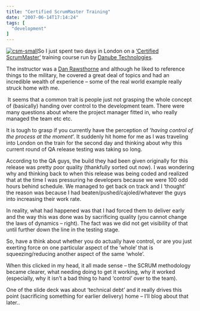 ```yaml
---
title: "Certified ScrumMaster Training"
date: "2007-06-14T17:14:24"
tags: [
  "development"
]
---
```

[![csm-small](csm-small_thumb.gif)](https://kapie.com/content/binary/WindowsLiveWriter/SCRUMtraining_FC0A/csm-small.gif)So I just spent two days in London on a [‘Certified ScrumMaster’](http://www.danube.com/courses/csm.htm) training course run by [Danube Technologies](http://www.danube.com/).

The instructor was a [Dan Rawsthorne](http://www.scrumalliance.org/profiles/28-dan-rawsthorne) and although he liked to reference things to the military, he covered a great deal of topics and had an incredible wealth of experience – some of the real world example really struck home with me.

 It seems that a common trait is people just not grasping the whole concept of (basically) handing over control to the development team. There were many questions about where the project manager fitted in, who really managed the team etc etc.

It is tough to grasp if you currently have the perception of ‘*having control of the process at the moment*‘. It suddenly hit home for me as I was traveling into London on the train for the second day and thinking about why this current round of QA release testing was taking so long.

According to the QA guys, the build they had been given originally for this release was pretty poor quality (thankfully sorted out now). I was wondering why and thinking back to when this release was being coded and realized that at the time I was pressuring he developers because we were 100 odd hours behind schedule. We managed to get back on track and I ‘thought’ the reason was because I had beaten/pushed/cajoled/whatever the guys into increasing their work rate.

In reality, what had happened was that I had forced them to deliver early and the way this was done was by sacrificing quality (you cannot change the laws of dynamics – right). The fact was we did not get visibility of that until further down the line in the testing stage.

So, have a think about whether you do actually have control, or are you just exerting force on one particular aspect of the ‘whole’ that is squeezing/reducing another aspect of the same ‘whole’.

When this clicked in my head, it all made sense – the SCRUM methodology became clearer, what needing doing to get it working, why it worked (especially, why it isn’t a bad thing to hand ‘control’ over to the team).

One of the slide deck was about ‘technical debt’ and it really drives this point (sacrificing something for earlier delivery) home – I’ll blog about that later..